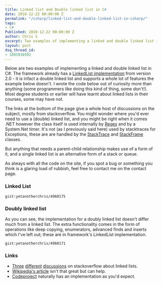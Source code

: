 ```yaml
---
title: Linked list and Double linked list in C#
date: 2010-12-22 00:00:00 Z
permalink: "/csharp/linked-list-and-double-linked-list-in-csharp/"
tags:
- c#
Published: 2010-12-22 00:00:00 Z
author: Chris S
excerpt: Two examples of implementing a linked and double linked list in C# from scratch.
layout: post
dsq_thread_id:
- 1085038992
---
```


Below are two examples of implementing a linked and double linked list in C#. The framework already has a [LinkedList<T> implementation][1] from version 2.0 - it is infact a double linked list and supports a whole lot of features the example below doesn't. I wrote the code below out of curiosity more than anything (some programmers like doing this kind of thing, some don't!). Most degree students or earlier will have learnt about linked lists in their courses, some may have not.

<!--more-->

The links at the bottom of the page give a whole host of discussions on the subject, mostly from stackoverflow. You might wonder where you'd ever need to use a (double) linked list, and you might be right when it comes .NET however the class itself is used internally by [Regex][2] and by a System.Net timer. It's not (as I previously said here) used by stacktraces for Exceptions, these are are handled by the [StackTrace][3] and [StackFrame][4] classes.

But anything that needs a parent-child relationship makes use of a form of it, and a single linked list is an alternative form of a stack or queue.

As always with all the code on the site, if you spot a bug or something you think is a glaring load of rubbish, feel free to contact me on the contact page.

### Linked List

`gist:yetanotherchris/4960175`

### Doubly linked list

As you can see, the implementation for a doubly linked list doesn't differ much from a linked list. The extra functionality comes in the form of operations like deep copying, enumerators, advanced finds and inserts which I've left out; these are in framework's LinkedList<T> implementation.

`gist:yetanotherchris/4960171`

### Links

  * [Three][5] [different][6] [discussions][7] on stackoverflow about linked lists.
  * [Wikipedia's article][8] isn't that great but can help.
  * [Codeproject][9] naturally has an implementation as you'd expect.

 [1]: http://msdn.microsoft.com/en-us/library/he2s3bh7.aspx
 [2]: http://msdn.microsoft.com/en-us/library/system.text.regularexpressions.regex.aspx
 [3]: http://msdn.microsoft.com/en-us/library/system.diagnostics.stacktrace.aspx
 [4]: http://msdn.microsoft.com/en-us/library/system.diagnostics.stackframe.aspx
 [5]: http://stackoverflow.com/questions/670104/what-are-real-world-examples-of-when-linked-lists-should-be-used
 [6]: http://stackoverflow.com/questions/10042/how-do-i-implement-a-linked-list-in-java
 [7]: http://stackoverflow.com/questions/712429/plain-linked-and-double-linked-lists-when-and-why
 [8]: http://en.wikipedia.org/wiki/Linked_list
 [9]: http://www.codeproject.com/KB/recipes/doubly-linkedlist.aspx